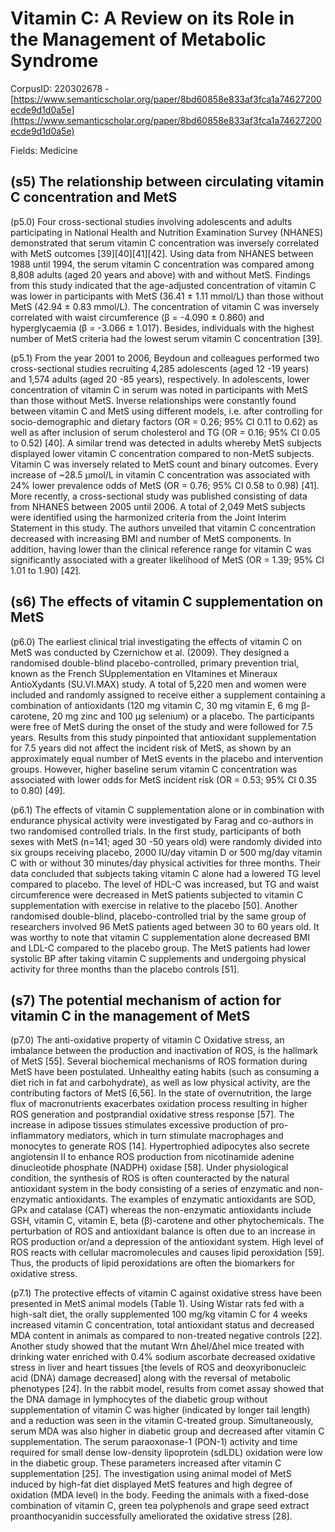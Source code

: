 # Vitamin C: A Review on its Role in the Management of Metabolic Syndrome

CorpusID: 220302678 - [https://www.semanticscholar.org/paper/8bd60858e833af3fca1a74627200ecde9d1d0a5e](https://www.semanticscholar.org/paper/8bd60858e833af3fca1a74627200ecde9d1d0a5e)

Fields: Medicine

## (s5) The relationship between circulating vitamin C concentration and MetS
(p5.0) Four cross-sectional studies involving adolescents and adults participating in National Health and Nutrition Examination Survey (NHANES) demonstrated that serum vitamin C concentration was inversely correlated with MetS outcomes [39][40][41][42]. Using data from NHANES between 1988 until 1994, the serum vitamin C concentration was compared among 8,808 adults (aged 20 years and above) with and without MetS. Findings from this study indicated that the age-adjusted concentration of vitamin C was lower in participants with MetS (36.41 ± 1.11 mmol/L) than those without MetS (42.94 ± 0.83 mmol/L). The concentration of vitamin C was inversely correlated with waist circumference (β = -4.090 ± 0.860) and hyperglycaemia (β = -3.066 ± 1.017). Besides, individuals with the highest number of MetS criteria had the lowest serum vitamin C concentration [39].

(p5.1) From the year 2001 to 2006, Beydoun and colleagues performed two cross-sectional studies recruiting 4,285 adolescents (aged 12 -19 years) and 1,574 adults (aged 20 -85 years), respectively. In adolescents, lower concentration of vitamin C in serum was noted in participants with MetS than those without MetS. Inverse relationships were constantly found between vitamin C and MetS using different models, i.e. after controlling for socio-demographic and dietary factors (OR = 0.26; 95% CI 0.11 to 0.62) as well as after inclusion of serum cholesterol and TG (OR = 0.16; 95% CI 0.05 to 0.52) [40]. A similar trend was detected in adults whereby MetS subjects displayed lower vitamin C concentration compared to non-MetS subjects. Vitamin C was inversely related to MetS count and binary outcomes. Every increase of ~28.5 μmol/L in vitamin C concentration was associated with 24% lower prevalence odds of MetS (OR = 0.76; 95% CI 0.58 to 0.98) [41]. More recently, a cross-sectional study was published consisting of data from NHANES between 2005 until 2006. A total of 2,049 MetS subjects were identified using the harmonized criteria from the Joint Interim Statement in this study. The authors unveiled that vitamin C concentration decreased with increasing BMI and number of MetS components. In addition, having lower than the clinical reference range for vitamin C was significantly associated with a greater likelihood of MetS (OR = 1.39; 95% CI 1.01 to 1.90) [42].
## (s6) The effects of vitamin C supplementation on MetS
(p6.0) The earliest clinical trial investigating the effects of vitamin C on MetS was conducted by Czernichow et al. (2009). They designed a randomised double-blind placebo-controlled, primary prevention trial, known as the French SUpplementation en VItamines et Mineraux AntioXydants (SU.VI.MAX) study. A total of 5,220 men and women were included and randomly assigned to receive either a supplement containing a combination of antioxidants (120 mg vitamin C, 30 mg vitamin E, 6 mg β-carotene, 20 mg zinc and 100 μg selenium) or a placebo. The participants were free of MetS during the onset of the study and were followed for 7.5 years. Results from this study pinpointed that antioxidant supplementation for 7.5 years did not affect the incident risk of MetS, as shown by an approximately equal number of MetS events in the placebo and intervention groups. However, higher baseline serum vitamin C concentration was associated with lower odds for MetS incident risk (OR = 0.53; 95% CI 0.35 to 0.80) [49].

(p6.1) The effects of vitamin C supplementation alone or in combination with endurance physical activity were investigated by Farag and co-authors in two randomised controlled trials. In the first study, participants of both sexes with MetS (n=141; aged 30 -50 years old) were randomly divided into six groups receiving placebo, 2000 IU/day vitamin D or 500 mg/day vitamin C with or without 30 minutes/day physical activities for three months. Their data concluded that subjects taking vitamin C alone had a lowered TG level compared to placebo. The level of HDL-C was increased, but TG and waist circumference were decreased in MetS patients subjected to vitamin C supplementation with exercise in relative to the placebo [50]. Another randomised double-blind, placebo-controlled trial by the same group of researchers involved 96 MetS patients aged between 30 to 60 years old. It was worthy to note that vitamin C supplementation alone decreased BMI and LDL-C compared to the placebo group. The MetS patients had lower systolic BP after taking vitamin C supplements and undergoing physical activity for three months than the placebo controls [51].
## (s7) The potential mechanism of action for vitamin C in the management of MetS
(p7.0) The anti-oxidative property of vitamin C Oxidative stress, an imbalance between the production and inactivation of ROS, is the hallmark of MetS [55]. Several biochemical mechanisms of ROS formation during MetS have been postulated. Unhealthy eating habits (such as consuming a diet rich in fat and carbohydrate), as well as low physical activity, are the contributing factors of MetS [6,56]. In the state of overnutrition, the large flux of macronutrients exacerbates oxidation process resulting in higher ROS generation and postprandial oxidative stress response [57]. The increase in adipose tissues stimulates excessive production of pro-inflammatory mediators, which in turn stimulate macrophages and monocytes to generate ROS [14]. Hypertrophied adipocytes also secrete angiotensin II to enhance ROS production from nicotinamide adenine dinucleotide phosphate (NADPH) oxidase [58]. Under physiological condition, the synthesis of ROS is often counteracted by the natural antioxidant system in the body consisting of a series of enzymatic and non-enzymatic antioxidants. The examples of enzymatic antioxidants are SOD, GPx and catalase (CAT) whereas the non-enzymatic antioxidants include GSH, vitamin C, vitamin E, beta (β)-carotene and other phytochemicals. The perturbation of ROS and antioxidant balance is often due to an increase in ROS production or/and a depression of the antioxidant system. High level of ROS reacts with cellular macromolecules and causes lipid peroxidation [59]. Thus, the products of lipid peroxidations are often the biomarkers for oxidative stress.

(p7.1) The protective effects of vitamin C against oxidative stress have been presented in MetS animal models (Table 1). Using Wistar rats fed with a high-salt diet, the orally supplemented 100 mg/kg vitamin C for 4 weeks increased vitamin C concentration, total antioxidant status and decreased MDA content in animals as compared to non-treated negative controls [22]. Another study showed that the mutant Wrn ∆hel/∆hel mice treated with drinking water enriched with 0.4% sodium ascorbate decreased oxidative stress in liver and heart tissues [the levels of ROS and deoxyribonucleic acid (DNA) damage decreased] along with the reversal of metabolic phenotypes [24]. In the rabbit model, results from comet assay showed that the DNA damage in lymphocytes of the diabetic group without supplementation of vitamin C was higher (indicated by longer tail length) and a reduction was seen in the vitamin C-treated group. Simultaneously, serum MDA was also higher in diabetic group and decreased after vitamin C supplementation. The serum paraoxonase-1 (PON-1) activity and time required for small dense low-density lipoprotein (sdLDL) oxidation were low in the diabetic group. These parameters increased after vitamin C supplementation [25]. The investigation using animal model of MetS induced by high-fat diet displayed MetS features and high degree of oxidation (MDA level) in the body. Feeding the animals with a fixed-dose combination of vitamin C, green tea polyphenols and grape seed extract proanthocyanidin successfully ameliorated the oxidative stress [28].

